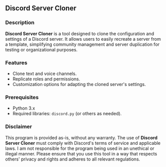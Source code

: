 
## Discord Server Cloner

### Description

**Discord Server Cloner** is a tool designed to clone the configuration and settings of a Discord server. It allows users to easily recreate a server from a template, simplifying community management and server duplication for testing or organizational purposes.

### Features
- Clone text and voice channels.
- Replicate roles and permissions.
- Customization options for adapting the cloned server's settings.

### Prerequisites
- Python 3.x
- Required libraries: `discord.py` (or others as needed).

### Disclaimer
This program is provided as-is, without any warranty. The use of **Discord Server Cloner** must comply with Discord's terms of service and applicable laws. I am not responsible for the program being used in an unethical or illegal manner. Please ensure that you use this tool in a way that respects others' privacy and rights and adheres to all relevant regulations.
